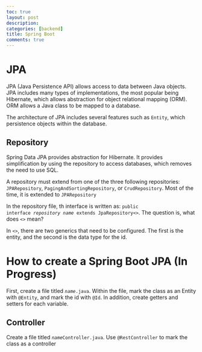 ```yaml
---
toc: true
layout: post
description: 
categories: [backend]
title: Spring Boot
comments: true
---
```


# JPA

JPA (Java Persistence API) allows access to data between Java objects. JPA includes many types of implementations, the most popular being Hibernate, which allows abstraction for object relational mapping (ORM). ORM allows a Java class to be mapped to a database. 

The architecture of JPA includes several features such as `Entity`, which persistence objects within the database. 

## Repository

Spring Data JPA provides abstraction for Hibernate. It provides simplification by using the repository to access databases, which removes the need to use SQL. 

A repository must extend from one of the three following repositories: `JPARepository`, `PagingAndSortingRepository`, or `CrudRepository`. Most of the time, it is extended to `JPARepository`

In the repository file, th interface is written as: <code>public interface <em>repository name</em> extends JpaRepository<></code>. The question is, what does `<>` mean? 

In `<>`, there are two generics that need to be configured. The first is the entity, and the second is the data type for the id. 

# How to create a Spring Boot JPA (In Progress)

First, create a file titled <code><em>name</em>.java</code>. Within the file, mark the class as an Entity with `@Entity`, and mark the id with `@Id`. In addition, create getters and setters for each variable. 

## Controller

Create a file titled <code><em>name</em>Controller.java</code>. Use `@RestController` to mark the class as a controller
